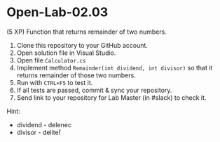 # Open-Lab-02.03
(5 XP) Function that returns remainder of two numbers.

1. Clone this repository to your GitHub account.
2. Open solution file in Visual Studio.
3. Open file `Calculator.cs`
4. Implement method `Remainder(int dividend, int divisor)` so that it returns remainder of those two numbers.
5. Run with `CTRL+F5` to test it.
6. If all tests are passed, commit & sync your repository.
7. Send link to your repository for Lab Master (in #slack) to check it.

Hint:
* dividend - delenec
* divisor  - deliteľ
